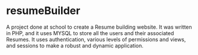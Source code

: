 resumeBuilder
=============

A project done at school to create a Resume building website. It was written in PHP, and it uses MYSQL to store all the users and their associated Resumes. It uses authentication, various levels of permissions and views, and sessions to make a robust and dynamic application.
